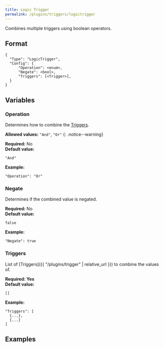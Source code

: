 ```yaml
---
title: Logic Trigger
permalink: /plugins/triggers/logictrigger
---
```


Combines multiple triggers using boolean operators.

## Format

~~~
{
  "Type": "LogicTrigger",
  "Config": {
      "Operation": <enum>,
      "Negate": <bool>,
      "Triggers": [<Trigger>],
  }
}
~~~

## Variables

### Operation
<div class="variable-block" markdown="block">

Determines how to combine the [Triggers](#triggers).

**Allowed values:** `"And"`, `"Or"`
{: .notice--warning}

**Required:** No<br>
**Default value:**
~~~
"And"
~~~
**Example:**
~~~
"Operation": "Or"
~~~

</div>

### Negate
<div class="variable-block" markdown="block">

Determines if the combined value is negated.

**Required:** No<br>
**Default value:**
~~~
false
~~~
**Example:**
~~~
"Negate": true
~~~

</div>

### Triggers
<div class="variable-block" markdown="block">

List of [Triggers]({{ "/plugins/trigger" | relative_url }}) to combine the values of.

**Required:** **Yes**<br>
**Default value:**
~~~
[]
~~~
**Example:**
~~~
"Triggers": [
  {...},
  {...}
]
~~~

</div>

## Examples
~~~ json
~~~